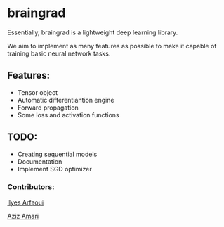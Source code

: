 # braingrad

Essentially, braingrad is a lightweight deep learning library.

We aim to implement as many features as possible to make it capable of training basic neural network tasks.

## Features:
* Tensor object
* Automatic differentiantion engine
* Forward propagation
* Some loss and activation functions
## TODO:
* Creating sequential models
* Documentation
* Implement SGD optimizer

### Contributors:
[Ilyes Arfaoui](https://github.com/Quimzy)

[Aziz Amari](https://github.com/azizamari)
